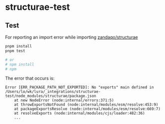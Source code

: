 # structurae-test

## Test

For reporting an import error while importing [zandaqo/structurae](https://github.com/zandaqo/structurae)

```sh
pnpm install 
pnpm test

# or
# npm install
# npm
```

The error that occurs is:

```
Error [ERR_PACKAGE_PATH_NOT_EXPORTED]: No "exports" main defined in /Users/lo/wk/lura/_integrations/structurae-test/node_modules/structurae/package.json
    at new NodeError (node:internal/errors:371:5)
    at throwExportsNotFound (node:internal/modules/esm/resolve:453:9)
    at packageExportsResolve (node:internal/modules/esm/resolve:669:7)
    at resolveExports (node:internal/modules/cjs/loader:482:36)
    ...
```
